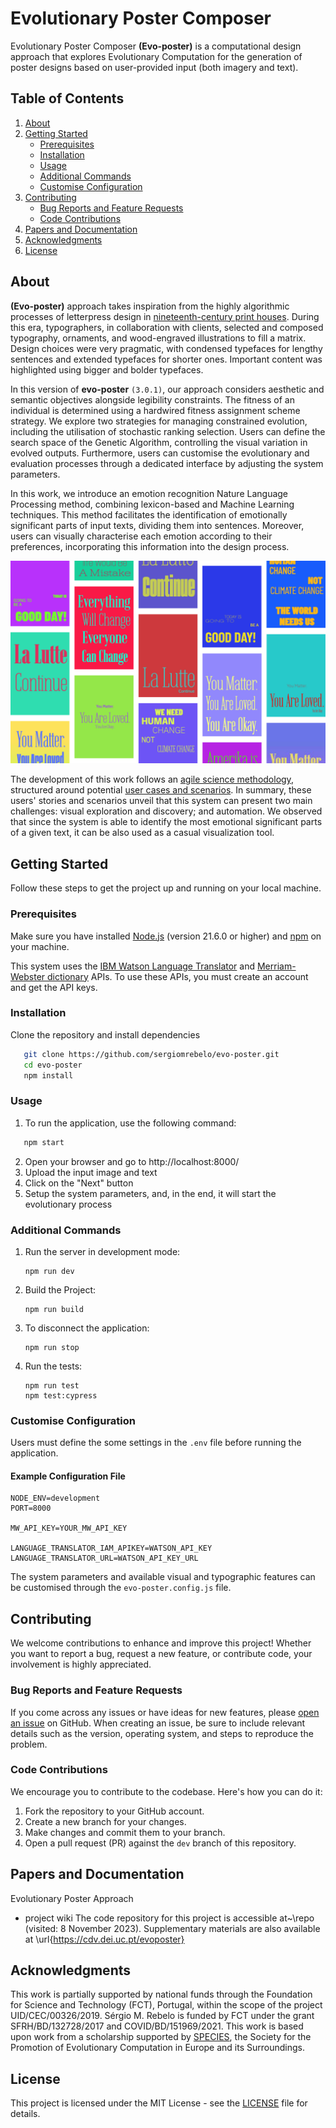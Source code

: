 # Evolutionary Poster Composer

Evolutionary Poster Composer **(Evo-poster)** is a computational design approach that explores Evolutionary Computation for the generation of poster designs based on user-provided input (both imagery and text).


## Table of Contents

1. [About](#about)
3. [Getting Started](#getting-started)
    - [Prerequisites](#prerequisites)
    - [Installation](#installation)
    - [Usage](#usage)
    - [Additional Commands](#additional-commands)
    - [Customise Configuration](#customise-configuration)
4. [Contributing](#contributing)
   - [Bug Reports and Feature Requests](#bug-reports-and-feature-requests)
   - [Code Contributions](#code-contributions)
5. [Papers and Documentation](#papers-and-documentation)
6. [Acknowledgments](#acknowledgments)
7. [License](#license)

## About

**(Evo-poster)** approach takes inspiration from the highly algorithmic processes of letterpress design in [nineteenth-century print houses](https://en.wikipedia.org/wiki/Letterpress_printing). During this era, typographers, in collaboration with clients, selected and composed typography, ornaments, and wood-engraved illustrations to fill a matrix. Design choices were very pragmatic, with condensed typefaces for lengthy sentences and extended typefaces for shorter ones. Important content was highlighted using bigger and bolder typefaces.

In this version of **evo-poster** `(3.0.1)`, our approach considers aesthetic and semantic objectives alongside legibility constraints. The fitness of an individual is determined using a hardwired fitness assignment scheme strategy. We explore two strategies for managing constrained evolution, including the utilisation of stochastic ranking selection. Users can define the search space of the Genetic Algorithm, controlling the visual variation in evolved outputs. Furthermore, users can customise the evolutionary and evaluation processes through a dedicated interface by adjusting the system parameters.

In this work, we introduce an emotion recognition Nature Language Processing method, combining lexicon-based and Machine Learning techniques. This method facilitates the identification of emotionally significant parts of input texts, dividing them into sentences. Moreover, users can visually characterise each emotion according to their preferences, incorporating this information into the design process.

![Project Banner](res/results.png)

The development of this work follows an [agile science methodology](https://arxiv.org/abs/2104.12545), structured around potential [user cases and scenarios]((https://github.com/sergiomrebelo/evo-poster/wiki/Users-Stories-and-Scenarios)). In summary, these users' stories and scenarios unveil that this system can present two main challenges: visual exploration and discovery; and automation. 
We observed that since the system is able to identify the most emotional significant parts of a given text, it can be also used as a casual visualization tool. 

## Getting Started
Follow these steps to get the project up and running on your local machine.

### Prerequisites
Make sure you have installed [Node.js](https://nodejs.org/) (version 21.6.0 or higher) and [npm](https://www.npmjs.com/) on your machine.

This system uses the [IBM Watson Language Translator](https://www.ibm.com/watson/services/language-translator/) and [Merriam-Webster dictionary](https://www.merriam-webster.com/) APIs. To use these APIs, you must create an account and get the API keys.

### Installation
Clone the repository and install dependencies
```bash
   git clone https://github.com/sergiomrebelo/evo-poster.git
   cd evo-poster
   npm install
   ```

### Usage
1. To run the application, use the following command:
```bash
   npm start
   ```
2. Open your browser and go to http://localhost:8000/
3. Upload the input image and text
4. Click on the "Next" button
5. Setup the system parameters, and, in the end, it will start the evolutionary process

### Additional Commands
1. Run the server in development mode:
   ```
   npm run dev
   ```
2. Build the Project:
   ```
   npm run build
3. To disconnect the application:
   ```
   npm run stop
   ```
4. Run the tests:
   ``` 
   npm run test
   npm test:cypress
   ```

### Customise Configuration
Users must define the some settings in the `.env` file before running the application. 

#### Example Configuration File
```
NODE_ENV=development
PORT=8000

MW_API_KEY=YOUR_MW_API_KEY

LANGUAGE_TRANSLATOR_IAM_APIKEY=WATSON_API_KEY
LANGUAGE_TRANSLATOR_URL=WATSON_API_KEY_URL
```

The system parameters and available visual and typographic features can be customised through the `evo-poster.config.js` file.


## Contributing

We welcome contributions to enhance and improve this project! Whether you want to report a bug, request a new feature, or contribute code, your involvement is highly appreciated.

### Bug Reports and Feature Requests

If you come across any issues or have ideas for new features, please [open an issue](https://github.com/sergiomrebelo/evo-poster/issues) on GitHub. When creating an issue, be sure to include relevant details such as the version, operating system, and steps to reproduce the problem.

### Code Contributions

We encourage you to contribute to the codebase. Here's how you can do it:

1. Fork the repository to your GitHub account.
2. Create a new branch for your changes.
3. Make changes and commit them to your branch.
4. Open a pull request (PR) against the `dev` branch of this repository.


## Papers and Documentation
Evolutionary Poster Approach

- project wiki
The code repository for this project is accessible at~\repo (visited: 8 November 2023). Supplementary materials are also available at \url{https://cdv.dei.uc.pt/evoposter}

## Acknowledgments
This work is partially supported by national funds through the Foundation for Science and Technology (FCT), Portugal, within the scope of the project UID/CEC/00326/2019. Sérgio M. Rebelo is funded by FCT under the grant SFRH/BD/132728/2017 and COVID/BD/151969/2021. This work is based upon work from a scholarship supported by [SPECIES](https://species-society.org/), the Society for the Promotion of Evolutionary Computation in Europe and its Surroundings.


## License
This project is licensed under the MIT License - see the [LICENSE](LICENSE) file for details.
